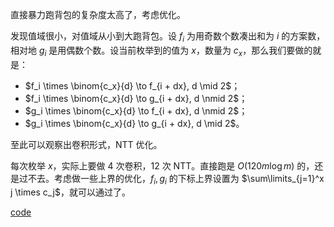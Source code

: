 直接暴力跑背包的复杂度太高了，考虑优化。

发现值域很小，对值域从小到大跑背包。设 $f_i$ 为用奇数个数凑出和为 $i$ 的方案数，相对地 $g_i$ 是用偶数个数。设当前枚举到的值为 $x$，数量为 $c_x$，那么我们要做的就是：

- $f_i \times \binom{c_x}{d} \to f_{i + dx}, d \mid 2$；
- $f_i \times \binom{c_x}{d} \to g_{i + dx}, d \nmid 2$；
- $g_i \times \binom{c_x}{d} \to f_{i + dx}, d \nmid 2$；
- $g_i \times \binom{c_x}{d} \to g_{i + dx}, d \mid 2$。

至此可以观察出卷积形式，NTT 优化。

每次枚举 $x$，实际上要做 $4$ 次卷积，$12$ 次 NTT。直接跑是 $O(120 m \log m)$ 的，还是过不去。考虑做一些上界的优化，$f_i, g_i$ 的下标上界设置为 $\sum\limits_{j=1}^x j \times c_j$，就可以通过了。

[code](https://atcoder.jp/contests/abc267/submissions/41672549)